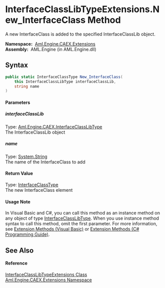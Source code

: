 InterfaceClassLibTypeExtensions.New_InterfaceClass Method
=========================================================
A new InterfaceClass is added to the specified InterfaceClassLib object.

  **Namespace:**  [Aml.Engine.CAEX.Extensions][1]  
  **Assembly:**  AML.Engine (in AML.Engine.dll)

Syntax
------

```csharp
public static InterfaceClassType New_InterfaceClass(
	this InterfaceClassLibType interfaceClassLib,
	string name
)
```

#### Parameters

##### *interfaceClassLib*
Type: [Aml.Engine.CAEX.InterfaceClassLibType][2]  
The InterfaceClassLib object

##### *name*
Type: [System.String][3]  
The name of the InterfaceClass to add

#### Return Value
Type: [InterfaceClassType][4]  
The new InterfaceClass element
#### Usage Note
In Visual Basic and C#, you can call this method as an instance method on any object of type [InterfaceClassLibType][2]. When you use instance method syntax to call this method, omit the first parameter. For more information, see [Extension Methods (Visual Basic)][5] or [Extension Methods (C# Programming Guide)][6].

See Also
--------

#### Reference
[InterfaceClassLibTypeExtensions Class][7]  
[Aml.Engine.CAEX.Extensions Namespace][1]  

[1]: ../README.md
[2]: ../../Aml.Engine.CAEX/InterfaceClassLibType/README.md
[3]: https://docs.microsoft.com/dotnet/api/system.string
[4]: ../../Aml.Engine.CAEX/InterfaceClassType/README.md
[5]: https://docs.microsoft.com/dotnet/visual-basic/programming-guide/language-features/procedures/extension-methods
[6]: https://docs.microsoft.com/dotnet/csharp/programming-guide/classes-and-structs/extension-methods
[7]: README.md
[8]: https://www.automationml.org
[9]: ../../icons/logoShade.png